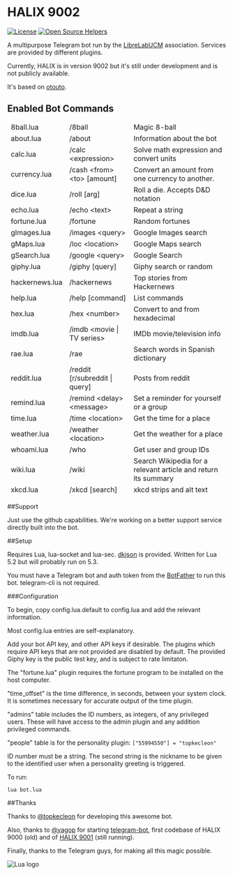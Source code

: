 # HALIX 9002
[![License](http://img.shields.io/:license-gpl-blue.svg?style=flat)](http://opensource.org/licenses/GPL-2.0)
[![Open Source Helpers](https://www.codetriage.com/librelabucm/halix9000/badges/users.svg)](https://www.codetriage.com/librelabucm/halix9000)

A multipurpose Telegram bot run by the [LibreLabUCM](https://github.com/LibreLabUCM) association.
Services are provided by different plugins.

Currently, HALIX is in version 9002 but it's still under development and is not publicly available.

<!--You can contact it trough its username [@Halix9000Bot](http://telegram.me/Halix9000Bot).-->

It's based on [otouto](https://github.com/topkecleon/otouto).

## Enabled Bot Commands

<table>
  <thead>
    <tr>
      <td>8ball.lua</td>
      <td>/8ball</td>
      <td>Magic 8-ball</td>
    </tr>
    <tr>
      <td>about.lua</td>
      <td>/about</td>
      <td>Information about the bot</td>
    </tr>
    <tr>
      <td>calc.lua</td>
      <td>/calc &lt;expression&gt;</td>
      <td>Solve math expression and convert units</td>
    </tr>
    <tr>
      <td>currency.lua</td>
      <td>/cash &lt;from&gt; &lt;to&gt; [amount]</td>
      <td>Convert an amount from one currency to another.</td>
    </tr>
    <tr>
      <td>dice.lua</td>
      <td>/roll [arg]</td>
      <td>Roll a die. Accepts D&amp;D notation</td>
    </tr>
    <tr>
      <td>echo.lua</td>
      <td>/echo &lt;text&gt;</td>
      <td>Repeat a string</td>
    </tr>
    <tr>
      <td>fortune.lua</td>
      <td>/fortune</td>
      <td>Random fortunes</td>
    </tr>
    <tr>
      <td>gImages.lua</td>
      <td>/images &lt;query&gt;</td>
      <td>Google Images search</td>
    </tr>
    <tr>
      <td>gMaps.lua</td>
      <td>/loc &lt;location&gt;</td>
      <td>Google Maps search</td>
    </tr>
    <tr>
      <td>gSearch.lua</td>
      <td>/google &lt;query&gt;</td>
      <td>Google Search</td>
    </tr>
    <tr>
      <td>giphy.lua</td>
      <td>/giphy [query]</td>
      <td>Giphy search or random</td>
    </tr>
    <tr>
      <td>hackernews.lua</td>
      <td>/hackernews</td>
      <td>Top stories from Hackernews</td>
    </tr>
    <tr>
      <td>help.lua</td>
      <td>/help [command]</td>
      <td>List commands</td>
    </tr>
    <tr>
      <td>hex.lua</td>
      <td>/hex &lt;number&gt;</td>
      <td>Convert to and from hexadecimal</td>
    </tr>
    <tr>
      <td>imdb.lua</td>
      <td>/imdb &lt;movie | TV series&gt;</td>
      <td>IMDb movie/television info</td>
    </tr>
    <tr>
      <td>rae.lua</td>
      <td>/rae</td>
      <td>Search words in Spanish dictionary</td>
    </tr>
    <tr>
      <td>reddit.lua</td>
      <td>/reddit [r/subreddit | query]</td>
      <td>Posts from reddit</td>
    </tr>
    <tr>
      <td>remind.lua</td>
      <td>/remind &lt;delay&gt; &lt;message&gt;</td>
      <td>Set a reminder for yourself or a group</td>
    </tr>
    <tr>
      <td>time.lua</td>
      <td>/time &lt;location&gt;</td>
      <td>Get the time for a place</td>
    </tr>
    <tr>
      <td>weather.lua</td>
      <td>/weather &lt;location&gt;</td>
      <td>Get the weather for a place</td>
    </tr>
    <tr>
      <td>whoami.lua</td>
      <td>/who</td>
      <td>Get user and group IDs</td>
    </tr>
    <tr>
      <td>wiki.lua</td>
      <td>/wiki</td>
      <td>Search Wikipedia for a relevant article and return its summary</td>
    </tr>
      <td>xkcd.lua</td>
      <td>/xkcd [search]</td>
      <td>xkcd strips and alt text</td>
    </tr>
  </tbody>
</table>

##Support

Just use the github capabilities. We're working on a better support service directly built into the bot.

##Setup

Requires Lua, lua-socket and lua-sec. [dkjson](http://github.com/LuaDist/dkjson/) is provided. Written for Lua 5.2 but will probably run on 5.3.

You must have a Telegram bot and auth token from the [BotFather](http://telegram.me/botfather) to run this bot. telegram-cli is not required.

###Configuration

To begin, copy config.lua.default to config.lua and add the relevant information.

Most config.lua entries are self-explanatory.

Add your bot API key, and other API keys if desirable.
The plugins which require API keys that are not provided are disabled by default.
The provided Giphy key is the public test key, and is subject to rate limitaton.

The "fortune.lua" plugin requires the fortune program to be installed on the host computer.

"time_offset" is the time difference, in seconds, between your system clock. It is sometimes necessary for accurate output of the time plugin.

"admins" table includes the ID numbers, as integers, of any privileged users. These will have access to the admin plugin and any addition privileged commands.

"people" table is for the personality plugin:
`["55994550"] = "topkecleon"`

ID number must be a string. The second string is the nickname to be given to the identified user when a personality greeting is triggered.

To run:

`lua bot.lua`

##Thanks

Thanks to [@topkecleon](https://github.com/topkecleon/) for developing this awesome bot.

Also, thanks to [@yagop](https://github.com/yagop/) for starting  [telegram-bot](https://github.com/LibreLabUCM/telegram-bot), first codebase of HALIX 9000 (old) and of [HALIX 9001](https://telegram.me/HALIX_9001) (still running).

Finally, thanks to the Telegram guys, for making all this magic possible.

![Lua logo](http://www.lua.org/images/powered-by-lua.gif)
